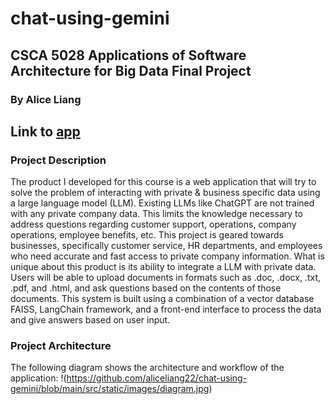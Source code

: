 # chat-using-gemini
## CSCA 5028 Applications of Software Architecture for Big Data Final Project
### By Alice Liang
## Link to [app](https://chat-using-gemini-9141a48a06cb.herokuapp.com/)

### Project Description

The product I developed for this course is a web application that will try to solve the problem of interacting with private & business specific data using a large language model (LLM). Existing LLMs like ChatGPT are not trained with any private company data. This limits the knowledge necessary to address questions regarding customer support, operations, company operations, employee benefits, etc. This project is geared towards businesses, specifically customer service, HR departments, and employees who need accurate and fast access to private company information. What is unique about this product is its ability to integrate a LLM with private data. Users will be able to upload documents in formats such as .doc, .docx, .txt, .pdf, and .html, and ask questions based on the contents of those documents. This system is built using a combination of a vector database FAISS, LangChain framework, and a front-end interface to process the data and give answers based on user input.

### Project Architecture

The following diagram shows the architecture and workflow of the application:
!(https://github.com/aliceliang22/chat-using-gemini/blob/main/src/static/images/diagram.jpg)